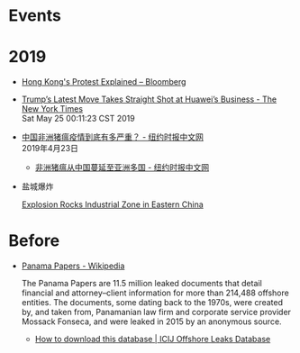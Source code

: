 # Events

# 2019

* [Hong Kong's Protest Explained – Bloomberg](https://www.bloomberg.com/news/videos/2019-06-13/hong-kong-s-protest-explained-video)

* [Trump’s Latest Move Takes Straight Shot at Huawei’s Business - The New York Times](https://www.nytimes.com/2019/05/16/technology/huawei-ban-president-trump.html)  
  Sat May 25 00:11:23 CST 2019

* [中国非洲猪瘟疫情到底有多严重？ - 纽约时报中文网](https://cn.nytimes.com/china/20190423/china-pigs-african-swine-fever/)  
  2019年4月23日  
  * [非洲猪瘟从中国蔓延至亚洲多国 - 纽约时报中文网](https://cn.nytimes.com/asia-pacific/20190515/african-swine-fever-asia-china/)  


* 盐城爆炸

  [Explosion Rocks Industrial Zone in Eastern China](https://www.nytimes.com/2019/03/21/world/asia/china-explosion-jiangsu.html)

# Before

* [Panama Papers - Wikipedia](https://en.wikipedia.org/wiki/Panama_Papers)

  The Panama Papers are 11.5 million leaked documents that detail financial and
  attorney–client information for more than 214,488 offshore entities.  The
  documents, some dating back to the 1970s, were created by, and taken from,
  Panamanian law firm and corporate service provider Mossack Fonseca, and were
  leaked in 2015 by an anonymous source.  
  * [How to download this database | ICIJ Offshore Leaks Database](https://offshoreleaks.icij.org/pages/database)


